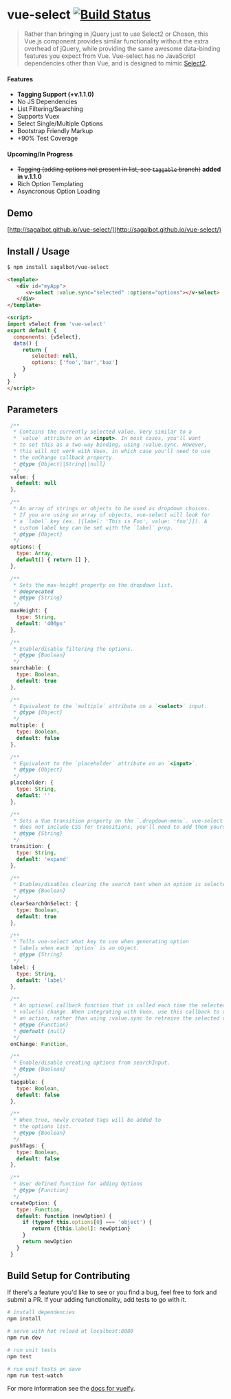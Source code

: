 # vue-select [![Build Status](https://travis-ci.org/sagalbot/vue-select.svg?branch=master)](https://travis-ci.org/sagalbot/vue-select)

> Rather than bringing in jQuery just to use Select2 or Chosen, this Vue.js component provides similar functionality without the extra overhead of jQuery, while providing the same awesome data-binding features you expect from Vue. Vue-select has no JavaScript dependencies other than Vue, and is designed to mimic [Select2](https://github.com/select2/select2).

#### Features

- **Tagging Support (+v.1.1.0)**
- No JS Dependencies
- List Filtering/Searching
- Supports Vuex
- Select Single/Multiple Options
- Bootstrap Friendly Markup
- +90% Test Coverage

#### Upcoming/In Progress

- ~~Tagging (adding options not present in list, see `taggable` branch)~~ **added in v.1.1.0**
- Rich Option Templating
- Asyncronous Option Loading

## Demo
[http://sagalbot.github.io/vue-select/](http://sagalbot.github.io/vue-select/)

## Install / Usage
``` bash
$ npm install sagalbot/vue-select
```

```html
<template>
   <div id="myApp">
      <v-select :value.sync="selected" :options="options"></v-select>
   </div>
</template>

<script>
import vSelect from 'vue-select'
export default {
  components: {vSelect},
  data() {
     return {
        selected: null,
        options: ['foo','bar','baz']
     }
  }
}
</script>
```

## Parameters
```javascript
 /**
  * Contains the currently selected value. Very similar to a
  * `value` attribute on an <input>. In most cases, you'll want
  * to set this as a two-way binding, using :value.sync. However,
  * this will not work with Vuex, in which case you'll need to use
  * the onChange callback property.
  * @type {Object||String||null}
  */
 value: {
   default: null
 },

 /**
  * An array of strings or objects to be used as dropdown choices.
  * If you are using an array of objects, vue-select will look for
  * a `label` key (ex. [{label: 'This is Foo', value: 'foo'}]). A
  * custom label key can be set with the `label` prop.
  * @type {Object}
  */
 options: {
   type: Array,
   default() { return [] },
 },

 /**
  * Sets the max-height property on the dropdown list.
  * @deprecated
  * @type {String}
  */
 maxHeight: {
   type: String,
   default: '400px'
 },

 /**
  * Enable/disable filtering the options.
  * @type {Boolean}
  */
 searchable: {
   type: Boolean,
   default: true
 },

 /**
  * Equivalent to the `multiple` attribute on a `<select>` input.
  * @type {Object}
  */
 multiple: {
   type: Boolean,
   default: false
 },

 /**
  * Equivalent to the `placeholder` attribute on an `<input>`.
  * @type {Object}
  */
 placeholder: {
   type: String,
   default: ''
 },

 /**
  * Sets a Vue transition property on the `.dropdown-menu`. vue-select
  * does not include CSS for transitions, you'll need to add them yourself.
  * @type {String}
  */
 transition: {
   type: String,
   default: 'expand'
 },

 /**
  * Enables/disables clearing the search text when an option is selected.
  * @type {Boolean}
  */
 clearSearchOnSelect: {
   type: Boolean,
   default: true
 },

 /**
  * Tells vue-select what key to use when generating option
  * labels when each `option` is an object.
  * @type {String}
  */
 label: {
   type: String,
   default: 'label'
 },

 /**
  * An optional callback function that is called each time the selected
  * value(s) change. When integrating with Vuex, use this callback to trigger
  * an action, rather than using :value.sync to retreive the selected value.
  * @type {Function}
  * @default {null}
  */
 onChange: Function,

 /**
  * Enable/disable creating options from searchInput.
  * @type {Boolean}
  */
 taggable: {
   type: Boolean,
   default: false
 },

 /**
  * When true, newly created tags will be added to
  * the options list.
  * @type {Boolean}
  */
 pushTags: {
   type: Boolean,
   default: false
 },

 /**
  * User defined function for adding Options
  * @type {Function}
  */
 createOption: {
   type: Function,
   default: function (newOption) {
     if (typeof this.options[0] === 'object') {
		return {[this.label]: newOption}
     }
     return newOption
   }
 }
```


## Build Setup for Contributing

If there's a feature you'd like to see or you find a bug, feel free to fork and submit a PR. If your adding functionality, add tests to go with it.

``` bash
# install dependencies
npm install

# serve with hot reload at localhost:8080
npm run dev

# run unit tests
npm test

# run unit tests on save
npm run test-watch
```

For more information see the [docs for vueify](https://github.com/vuejs/vueify).
